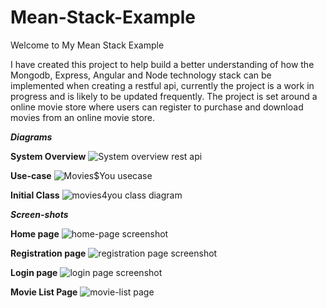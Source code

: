 # Mean-Stack-Example

Welcome to My Mean Stack Example

I have created this project to help build a better understanding of how the Mongodb, Express, Angular and Node technology stack can be implemented when creating a restful api, currently the project is a work in progress and is likely to be updated frequently. The project is set around a online movie store 
where users can register to purchase and download movies from an online movie store.

**_Diagrams_**

**System Overview**
![System overview rest api](https://github.com/Jc123uk21/Mean-Stack-Example/assets/92167481/308dbf4f-53e8-4905-8381-33ff525352f0)

**Use-case**
![Movies$You usecase](https://github.com/Jc123uk21/Mean-Stack-Example/assets/92167481/2948d55e-3692-4b0f-b879-88adebce51e3)

**Initial Class**
![movies4you class diagram](https://github.com/Jc123uk21/Mean-Stack-Example/assets/92167481/b817a05c-7c97-4744-b3b6-9ba62f6b1437)

**_Screen-shots_**

**Home page**
![home-page screenshot](https://github.com/Jc123uk21/Mean-Stack-Example/assets/92167481/71bc6364-8821-4b14-9ad9-29ab71e9e9e7)

**Registration page**
![registration page screenshot](https://github.com/Jc123uk21/Mean-Stack-Example/assets/92167481/20718ed7-9c94-411f-8631-441321587cd6)

**Login page**
![login page screenshot](https://github.com/Jc123uk21/Mean-Stack-Example/assets/92167481/7cdbc8ff-e46f-45e5-bfe9-9013ecc91ebc)

**Movie List Page**
![movie-list page](https://github.com/Jc123uk21/Mean-Stack-Example/assets/92167481/8c80342a-e0e6-4688-85bc-5c45f16cc7f0)


